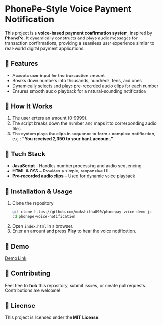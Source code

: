 # PhonePe-Style Voice Payment Notification

This project is a **voice-based payment confirmation system**, inspired by **PhonePe**. It dynamically constructs and plays audio messages for transaction confirmations, providing a seamless user experience similar to real-world digital payment applications.

## 🔹 Features
- Accepts user input for the transaction amount
- Breaks down numbers into thousands, hundreds, tens, and ones
- Dynamically selects and plays pre-recorded audio clips for each number
- Ensures smooth audio playback for a natural-sounding notification

## 🔹 How It Works
1. The user enters an amount (0–9999).
2. The script breaks down the number and maps it to corresponding audio files.
3. The system plays the clips in sequence to form a complete notification, e.g.:
   **"You received 2,350 to your bank account."**

## 🔹 Tech Stack
- **JavaScript** – Handles number processing and audio sequencing
- **HTML & CSS** – Provides a simple, responsive UI
- **Pre-recorded audio clips** – Used for dynamic voice playback

## 🔹 Installation & Usage
1. Clone the repository:
   ```bash
   git clone https://github.com/mokshitha890/phonepay-voice-demo-js
   cd phonepe-voice-notification
   ```
2. Open `index.html` in a browser.
3. Enter an amount and press **Play** to hear the voice notification.

## 🔹 Demo
[Demo Link](https://phonepay-voice.netlify.app/)


## 🔹 Contributing
Feel free to **fork** this repository, submit issues, or create pull requests. Contributions are welcome!

## 🔹 License
This project is licensed under the **MIT License**.

